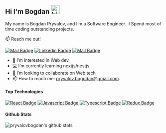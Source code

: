## Hi I'm Bogdan <img src="https://user-images.githubusercontent.com/1303154/88677602-1635ba80-d120-11ea-84d8-d263ba5fc3c0.gif" width="28px" height="28px" alt="hi">

My name is Bogdan Pryvalov, and I’m a Software Engineer.. I Spend most of time coding outstanding projects.

:mailbox: Reach me out!

[![Mail Badge](https://img.shields.io/badge/-pryvalovbogdan-e74c3c?style=flat&labelColor=e74c3c&logo=youtube&logoColor=white)](https://www.youtube.com/channel/UCMSnpcAaf4nEeT41BQVosVg) [![Linkedin Badge](https://img.shields.io/badge/-Pryvalov-0e76a8?style=flat&labelColor=0e76a8&logo=linkedin&logoColor=white)](https://www.linkedin.com/in/bogdan-pryvalov-033461195/) [![Mail Badge](https://img.shields.io/badge/-@pryvalovbogdan-e84393?style=flat&labelColor=e84393&logo=instagram&logoColor=white)](https://www.instagram.com/bohdan.pryvalov/) 

- 👀 I’m interested in Web dev
- :computer: I’m currently learning nextjs/nestjs
- 💞️ I’m looking to collaborate on Web tech
- 📫 How to reach me: pryvalov.bogddan@gmail.com.

#### Top Technologies

[![React Badge](https://img.shields.io/badge/-React-61DBFB?style=for-the-badge&labelColor=black&logo=react&logoColor=61DBFB)](#) [![Javascript Badge](https://img.shields.io/badge/-Javascript-F0DB4F?style=for-the-badge&labelColor=black&logo=javascript&logoColor=F0DB4F)](#) [![Typescript Badge](https://img.shields.io/badge/-Typescript-007acc?style=for-the-badge&labelColor=black&logo=typescript&logoColor=007acc)](#) [![Redux Badge](https://img.shields.io/badge/Redux-593D88?style=for-the-badge&logo=redux&logoColor=white)](#)

#### Github Stats

![pryvalovbogdan's github stats](https://github-readme-stats.vercel.app/api?username=pryvalovbogdan&count_private=true&theme=tokyonight&hide=contribs)

<!---
pryvalovbogdan/pryvalovbogdan is a ✨ special ✨ repository because its `README.md` (this file) appears on your GitHub profile.
You can click the Preview link to take a look at your changes.
--->
